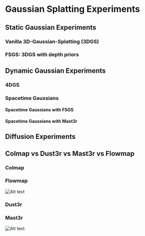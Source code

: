 # Gaussian Splatting Experiments

## Static Gaussian Experiments

### Vanilla 3D-Gaussian-Splatting (3DGS)

### FSGS: 3DGS with depth priors

## Dynamic Gaussian Experiments

### 4DGS

### Spacetime Gaussians
#### Spacetime Gaussians with FSGS 
#### Spacetime Gaussians with Mast3r

## Diffusion Experiments

## Colmap vs Dust3r vs Mast3r vs Flowmap
### Colmap
### Flowmap
![Alt text](https://github.com/hsilvaga/GaussianExperiments/blob/main/assets/flowmap_4_cam_roses.gif)
### Dust3r
### Mast3r
![Alt text](https://github.com/hsilvaga/GaussianExperiments/blob/main/assets/4_cam_roses_mast3r.gif)
